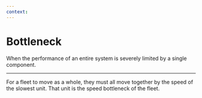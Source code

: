 ```yaml
---
context:
---
```


# Bottleneck

When the performance of an entire system is severely limited by a single component.

---

For a fleet to move as a whole, they must all move together by the speed of the slowest unit. That unit is the speed bottleneck of the fleet.

